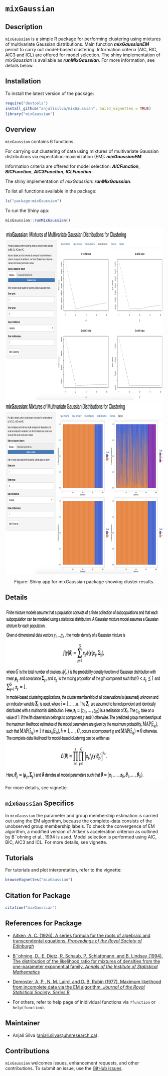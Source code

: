 # `mixGaussian`

## Description
`mixGaussian` is a simple R package for performing clustering using mixtures of multivariate Gaussian distributions. Main function __*mixGaussianEM*__ permit to carry out model-based clustering. Information criteria (AIC, BIC, AIC3 and ICL) are offered for model selection. The shiny implementation of *mixGaussian* is available as __*runMixGaussian*__. For more information, see details below.  


## Installation

To install the latest version of the package:

``` r
require("devtools")
install_github("anjalisilva/mixGaussian", build_vignettes = TRUE)
library("mixGaussian")
```


## Overview

`mixGaussian` contains 6 functions. 

For carrying out clustering of data using mixtures of multivariate Gaussian distributions via expectation-maximization (EM): __*mixGaussianEM*__. 

Information criteria are offered for model selection: __*AICFunction*__, __*BICFunction*__, __*AIC3Function*__, __*ICLFunction*__. 

The shiny implementation of *mixGaussian*: __*runMixGaussian*__. 

To list all functions available in the package: 

``` r
ls("package:mixGaussian")
```

To run the Shiny app:
``` r
mixGaussian::runMixGaussian()
```

<div style="text-align:center"><img src="inst/extdata/ShinyLinePlot.png" alt="ShinyLinePlot" width="750" height="550"/>

<div style="text-align:center"><img src="inst/extdata/ShinyBarPlotsShiny.png" alt="ShinyBarPlotsShiny" width="750" height="550"/>
  
 Figure: Shiny app for mixGaussian package showing cluster results.

<div style="text-align:left">
<div style="text-align:left">


## Details

<div style="text-align:left"><img src="inst/extdata/MixtureGaussian.png" alt="MixtureGaussian" width="750" height="550"/>

<div style="text-align:left">
<div style="text-align:left">

For more details, see vignette.


## `mixGaussian` Specifics

In `mixGaussian` the parameter and group membership estimation is carried out using the EM algorithm, because the complete-data consists of the unobserved group membership labels. To check the convergence of EM algorithm, a modified version of Aitken's acceleration criterion as outlined by B¨ohning et al., 1994 is used. Model selection is performed using AIC, BIC, AIC3 and ICL. For more details, see vignette.


## Tutorials  
  
For tutorials and plot interpretation, refer to the vignette:

``` r
browseVignettes("mixGaussian")
```


## Citation for Package
``` r
citation("mixGaussian")
```


## References for Package

* [Aitken, A. C. (1926). A series formula for the roots of algebraic and transcendental equations. *Proceedings of the Royal Society of Edinburgh*](https://www.cambridge.org/core/journals/proceedings-of-the-royal-society-of-edinburgh/article/iiia-series-formula-for-the-roots-of-algebraic-and-transcendental-equations/0CC96A97C8B634E2730F5208E506E6A9)

* [B¨ohning, D., E. Dietz, R. Schaub, P. Schlattmann, and B. Lindsay (1994). The distribution of the likelihood ratio for mixtures of densities from the one-parameter exponential family. *Annals of the Institute of Statistical Mathematics*](https://link.springer.com/article/10.1007/BF01720593)

* [Dempster, A. P., N. M. Laird, and D. B. Rubin (1977). Maximum likelihood from incomplete data via the EM algorithm. *Journal of the Royal Statistical Society: Series B*](https://www.ece.iastate.edu/~namrata/EE527_Spring08/Dempster77.pdf)

* For others, refer to help page of inidividual functions via `?function` or `help(function)`.


## Maintainer

* Anjali Silva (anjali.silva@uhnresearch.ca). 


## Contributions

`mixGaussian` welcomes issues, enhancement requests, and other contributions. To submit an issue, use the [GitHub issues](https://github.com/anjalisilva/mixGaussian/issues).

